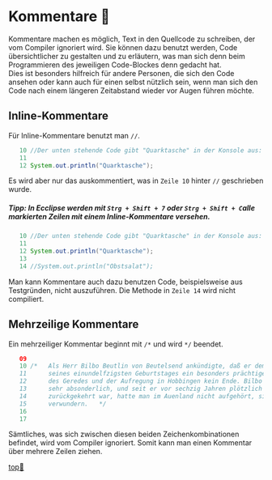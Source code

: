 # Kommentare :speech_balloon:

Kommentare machen es möglich, Text in den Quellcode zu schreiben, der vom Compiler ignoriert wird.
Sie können dazu benutzt werden, Code übersichtlicher zu gestalten und zu erläutern, was man sich denn beim
Programmieren des jeweiligen Code-Blockes denn gedacht hat.  
Dies ist besonders hilfreich für andere Personen,
die sich den Code ansehen oder kann auch für einen selbst nützlich sein, wenn man sich den Code nach einem längeren Zeitabstand wieder 
vor Augen führen möchte.
## Inline-Kommentare
Für Inline-Kommentare benutzt man `//`. 
``` java
   10 //Der unten stehende Code gibt "Quarktasche" in der Konsole aus:
   11   
   12 System.out.println("Quarktasche");
```
Es wird aber nur das auskommentiert, was in `Zeile 10` hinter `//` geschrieben wurde.  

  #####  Tipp: In Ecclipse werden mit `Strg + Shift + 7` oder `Strg + Shift + C`alle markierten Zeilen mit einem Inline-Kommentare versehen. #####
``` java
   10 //Der unten stehende Code gibt "Quarktasche" in der Konsole aus:
   11   
   12 System.out.println("Quarktasche");
   13 
   14 //System.out.println("Obstsalat");
```
Man kann Kommentare auch dazu benutzen Code, beispielsweise aus Testgründen, nicht auszuführen. Die Methode in `Zeile 14`
wird nicht compiliert.
## Mehrzeilige Kommentare

Ein mehrzeiliger Kommentar beginnt mit `/*` und wird `*/` beendet. 
``` java
   09
   10 /*   Als Herr Bilbo Beutlin von Beutelsend ankündigte, daß er demnächst zur Feier
   11      seines einundelfzigsten Geburtstages ein besonders prächtiges Fest geben wolle, war
   12      des Geredes und der Aufregung in Hobbingen kein Ende. Bilbo war sehr reich und
   13      sehr absonderlich, und seit er vor sechzig Jahren plötzlich verschwunden und unerwartet
   14      zurückgekehrt war, hatte man im Auenland nicht aufgehört, sich über ihn zu
   15      verwundern.   */ 
   16
   17
```



Sämtliches, was sich zwischen diesen beiden Zeichenkombinationen befindet,
wird vom Compiler ignoriert. Somit kann man einen Kommentar über mehrere Zeilen ziehen.


<a class="top-link" href="#" title="Zum Anfang scrollen!">top:balloon:</a>
